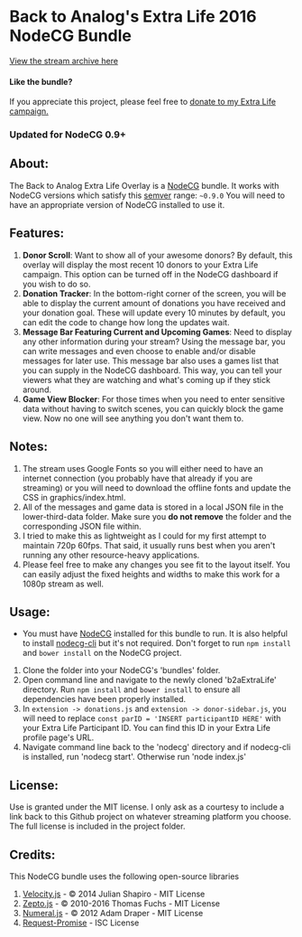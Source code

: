 # Back to Analog's Extra Life 2016 NodeCG Bundle

[View the stream archive here](https://youtu.be/NyqZVYSCT9A?t=2h12m5s)

#### Like the bundle?
If you appreciate this project, please feel free to [donate to my Extra Life campaign.](https://tinyurl.com/AnalogExtraLife)

### Updated for NodeCG 0.9+

## About:
The Back to Analog Extra Life Overlay is a [NodeCG](http://github.com/nodecg/nodecg) bundle.
It works with NodeCG versions which satisfy this [semver](https://docs.npmjs.com/getting-started/semantic-versioning) range: `~0.9.0`
You will need to have an appropriate version of NodeCG installed to use it.

## Features:
1. **Donor Scroll**: Want to show all of your awesome donors? By default, this overlay will display the most recent 10 donors to your Extra Life campaign. This option can be turned off in the NodeCG dashboard if you wish to do so.
2. **Donation Tracker**: In the bottom-right corner of the screen, you will be able to display the current amount of donations you have received and your donation goal. These will update every 10 minutes by default, you can edit the code to change how long the updates wait.
3. **Message Bar Featuring Current and Upcoming Games**: Need to display any other information during your stream? Using the message bar, you can write messages and even choose to enable and/or disable messages for later use. This message bar also uses a games list that you can supply in the NodeCG dashboard. This way, you can tell your viewers what they are watching and what's coming up if they stick around.
4. **Game View Blocker**: For those times when you need to enter sensitive data without having to switch scenes, you can quickly block the game view. Now no one will see anything you don't want them to.

## Notes:
1. The stream uses Google Fonts so you will either need to have an internet connection (you probably have that already if you are streaming) or you will need to download the offline fonts and update the CSS in graphics/index.html.
2. All of the messages and game data is stored in a local JSON file in the lower-third-data folder. Make sure you **do not remove** the folder and the corresponding JSON file within.
3. I tried to make this as lightweight as I could for my first attempt to maintain 720p 60fps. That said, it usually runs best when you aren't running any other resource-heavy applications.
4. Please feel free to make any changes you see fit to the layout itself. You can easily adjust the fixed heights and widths to make this work for a 1080p stream as well.

## Usage:
* You must have [NodeCG](http://nodecg.com/) installed for this bundle to run. It is also helpful to install [nodecg-cli](https://github.com/nodecg/nodecg-cli) but it's not required. Don't forget to run `npm install` and `bower install` on the NodeCG project.

1. Clone the folder into your NodeCG's 'bundles' folder.
2. Open command line and navigate to the newly cloned 'b2aExtraLife' directory. Run `npm install` and `bower install` to ensure all dependencies have been properly installed.
3. In `extension -> donations.js` and `extension -> donor-sidebar.js`, you will need to replace `const parID = 'INSERT participantID HERE'` with your Extra Life Participant ID. You can find this ID in your Extra Life profile page's URL.
4. Navigate command line back to the 'nodecg' directory and if nodecg-cli is installed, run 'nodecg start'. Otherwise run 'node index.js'

## License:
Use is granted under the MIT license. I only ask as a courtesy to include a link back to this Github project on whatever streaming platform you choose.
The full license is included in the project folder.

## Credits:
This NodeCG bundle uses the following open-source libraries

1. [Velocity.js](http://velocityjs.org/) - © 2014 Julian Shapiro - MIT License
2. [Zepto.js](http://zeptojs.com/) - © 2010-2016 Thomas Fuchs - MIT License
3. [Numeral.js](http://numeraljs.com/) - © 2012 Adam Draper - MIT License
4. [Request-Promise](https://github.com/request/request-promise) - ISC License
